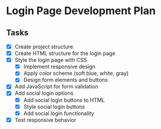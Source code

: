# Login Page Development Plan

## Tasks
- [x] Create project structure
- [x] Create HTML structure for the login page
- [x] Style the login page with CSS
  - [x] Implement responsive design
  - [x] Apply color scheme (soft blue, white, gray)
  - [x] Design form elements and buttons
- [x] Add JavaScript for form validation
- [x] Add social login options
  - [x] Add social login buttons to HTML
  - [x] Style social login buttons
  - [x] Add social login functionality
- [x] Test responsive behavior
